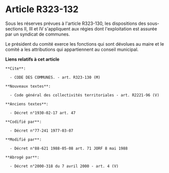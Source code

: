 # Article R323-132

Sous les réserves prévues à l'article R323-130, les dispositions des sous-sections II, III et IV s'appliquent aux régies dont
l'exploitation est assurée par un syndicat de communes.

Le président du comité exerce les fonctions qui sont dévolues au maire et le comité a les attributions qui appartiennent au
conseil municipal.

**Liens relatifs à cet article**

	**Cite**:

	  - CODE DES COMMUNES. - art. R323-130 (M)

	**Nouveaux textes**:

	  - Code général des collectivités territoriales - art. R2221-96 (V)

	**Anciens textes**:

	  - Décret n°1930-02-17 art. 47

	**Codifié par**:

	  - Décret n°77-241 1977-03-07

	**Modifié par**:

	  - Décret n°88-621 1988-05-08 art. 71 JORF 8 mai 1988

	**Abrogé par**:

	  - Décret n°2000-318 du 7 avril 2000 - art. 4 (V)
